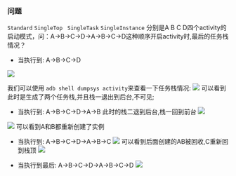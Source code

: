 ### 问题
`Standard`  `SingleTop` ` SingleTask`  `SingleInstance` 分别是A B C D四个activity的启动模式，问：A->B->C->D->A->B->C->D这种顺序开启activity时,最后的任务栈情况？

*  当执行到: A->B->C->D

![](http://vipkshttp1.wiz.cn/ks/share/resources/c1faa811-4dd8-4bd2-906b-669bb360af65/4c01eb78-11c3-46b3-959b-ed2f1627d31a/index_files/8ce9fadd-1b3f-47a6-a91b-2858e7f5f77b.png)

我们可以使用 `adb shell dumpsys activity`来查看一下任务栈情况:
![](http://vipkshttp1.wiz.cn/ks/share/resources/c1faa811-4dd8-4bd2-906b-669bb360af65/4c01eb78-11c3-46b3-959b-ed2f1627d31a/index_files/a167dd42-a1a9-43ed-baa8-efa7dd1afa92.png)
可以看到此时是生成了两个任务栈,并且栈一退出到后台,不可见;


* 当执行到: A->B->C->D->A->B
此时的栈二退到后台,栈一回到前台
![](http://vipkshttp1.wiz.cn/ks/share/resources/c1faa811-4dd8-4bd2-906b-669bb360af65/4c01eb78-11c3-46b3-959b-ed2f1627d31a/index_files/e26b3c81-b9af-483e-8ca9-efbb28f4f5e8.png)

![](http://vipkshttp1.wiz.cn/ks/share/resources/c1faa811-4dd8-4bd2-906b-669bb360af65/4c01eb78-11c3-46b3-959b-ed2f1627d31a/index_files/212ddbf2-9476-463f-ba71-95e047210ebc.png)
可以看到A和B都重新创建了实例


* 当执行到: A->B->C->D->A->B->C
![](http://vipkshttp1.wiz.cn/ks/share/resources/c1faa811-4dd8-4bd2-906b-669bb360af65/4c01eb78-11c3-46b3-959b-ed2f1627d31a/index_files/27bbb400-b48f-417d-9709-d0b0108ddc89.png)
可以看到后面创建的AB被回收,C重新回到栈顶
![](http://vipkshttp1.wiz.cn/ks/share/resources/c1faa811-4dd8-4bd2-906b-669bb360af65/4c01eb78-11c3-46b3-959b-ed2f1627d31a/index_files/861ba614-4ed0-4602-8c11-3c1db75177b1.png)


* 当执行到最后: A->B->C->D->A->B->C->D
![](http://vipkshttp1.wiz.cn/ks/share/resources/c1faa811-4dd8-4bd2-906b-669bb360af65/4c01eb78-11c3-46b3-959b-ed2f1627d31a/index_files/c9a4816d-1f09-4d4f-beb2-78e2aef5be35.png)
